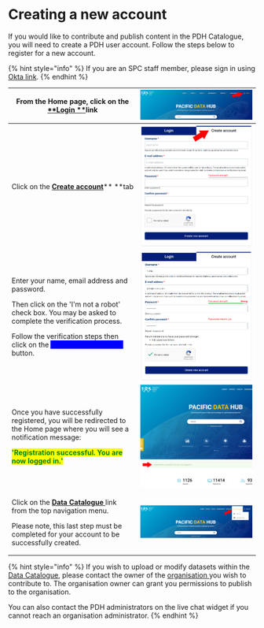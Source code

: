 # Creating a new account

If you would like to contribute and publish content in the PDH Catalogue, you will need to create a PDH user account.  Follow the steps below to register for a new account.

{% hint style="info" %}
If you are an SPC staff member, please sign in using [Okta link](https://pacificdata.org/saml/drupal\_login/spc\_okta).
{% endhint %}

| From the Home page, click on the [**Login **](https://pacificdata.org/user/login)link                                                                                                                                                                                                                                                    | ![](<../../.gitbook/assets/image (101) (1).png>) |
| ---------------------------------------------------------------------------------------------------------------------------------------------------------------------------------------------------------------------------------------------------------------------------------------------------------------------------------------- | ------------------------------------------------ |
| Click on the [**Create account**](https://pacificdata/org/user/register)** **tab                                                                                                                                                                                                                                                         | ![](<../../.gitbook/assets/image (99) (1).png>)  |
| <p>Enter your name, email address and password.</p><p></p><p>Then click on the 'I'm not a robot' check box. You may be asked to complete the verification process.</p><p></p><p>Follow the verification steps then click on the <mark style="color:blue;background-color:blue;"><strong>'Create new account'</strong> </mark>button.</p> | ![](<../../.gitbook/assets/image (103).png>)     |
| <p>Once you have successfully registered, you will be redirected to the Home page where you will see a notification message:</p><p><mark style="color:green;"><strong></strong></mark></p><p><mark style="color:green;"><strong>'Registration successful. You are now logged in.'</strong></mark></p>                                    | ![](<../../.gitbook/assets/image (98).png>)      |
| <p>Click on the <a href="https://pacificdata.org/data"><strong>Data Catalogue </strong></a>link from the top navigation menu.</p><p></p><p>Please note, this last step must be completed for your account to be successfully created.</p>                                                                                                | ![](<../../.gitbook/assets/image (99).png>)      |



{% hint style="info" %}
If you wish to upload or modify datasets within the [Data Catalogue](https://pacificdata.org/data), please contact the owner of the [organisation ](https://pacificdata.org/data/organization)you wish to contribute to. The organisation owner can grant you permissions to publish to the organisation.

You can also contact the PDH administrators on the live chat widget if you cannot reach an organisation administrator.
{% endhint %}
